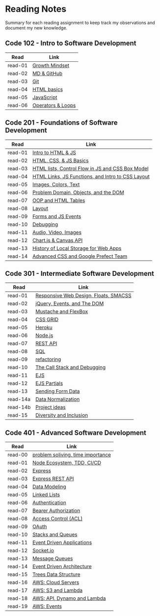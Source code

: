 # Reading Notes
Summary for each reading assignment to keep track my observations and document my new knowledge.  

## Code 102 - Intro to Software Development  
|Read|Link|
|----|----|
|read-01|[Growth Mindset](code-102/lab-02a.md)|
|read-02|[MD & GitHub](code-102/read-02a.md)|
|read-03|[Git](code-102/read-02b.md)|
|read-04|[HTML basics](code-102/read-03a.md)|
|read-05|[JavaScript](code-102/read-04.md)|
|read-06|[Operators & Loops](code-102/read-05.md)|


## Code 201 - Foundations of Software Development  
|Read|Link|  
|----|----|  
|read-01|[Intro to HTML & JS](code-201/read-01.md)|  
|read-02|[HTML, CSS, & JS Basics](code-201/read-02.md)|   
|read-03|[HTML lists, Control Flow in JS and CSS Box Model](code-201/read-03.md)|
|read-04|[HTML Links, JS Functions, and Intro to CSS Layout](code-201/read-04.md)|
|read-05|[Images, Colors, Text](code-201/read-05.md)|
|read-06|[Problem Domain, Objects, and the DOM](code-201/read-06.md)|
|read-07|[OOP and HTML Tables](code-201/read-07.md)|
|read-08|[Layout](code-201/read-08.md)|
|read-09|[Forms and JS Events](code-201/read-09.md)|
|read-10|[Debugging](code-201/read-10.md)|
|read-11|[Audio, Video, Images](code-201/read-11.md)|
|read-12|[Chart.js & Canvas API](code-201/read-12.md)|
|read-13|[History of Local Storage for Web Apps](code-201/read-13.md)|
|read-14|[Advanced CSS and Google Prefect Team](code-201/read-14.md)|

## Code 301 - Intermediate Software Development  
|Read|Link|
|----|----|
|read-01|[Responsive Web Design, Floats, SMACSS](code-301/read-01.md)|
|read-02|[jQuery, Events, and The DOM](code-301/read-02.md)|
|read-03|[Mustache and FlexBox](code-301/read-03.md)|
|read-04|[CSS GRID](code-301/read-04.md)|
|read-05|[Heroku](code-301/read-05.md)|
|read-06|[Node.js](code-301/read-06.md)|
|read-07|[REST API](code-301/read-07.md)|
|read-08|[SQL](code-301/read-08.md)|
|read-09|[refactoring](code-301/read-09.md)|
|read-10|[The Call Stack and Debugging](code-301/read-10.md)|
|read-11|[EJS](code-301/read-11.md)|
|read-12|[EJS Partials](code-301/read-12.md)|
|read-13|[Sending Form Data](code-301/read-13.md)|
|read-14a|[Data Normalization](code-301/read-14a.md)|
|read-14b|[Project ideas](code-301/read-14a.md)|
|read-15|[Diversity and Inclusion](code-301/read-15.md)|

## Code 401 - Advanced Software Development  
|Read|Link|
|---|---|
|read-00|[problem soliving, time importance](code-401/read-00.md)|  
|read-01|[Node Ecosystem, TDD, CI/CD](code-401/read-01.md)|  
|read-02|[Express](code-401/read-02.md)|  
|read-03|[Express REST API](code-401/read-03.md)|  
|read-04|[Data Modeling](code-401/read-04.md)|  
|read-05|[Linked Lists](code-401/read-05.md)|  
|read-06|[Authentication](code-401/read-06.md)|  
|read-07|[Bearer Authorization](code-401/read-07.md)|  
|read-08|[Access Control (ACL)](code-401/read-08.md)|
|read-09|[OAuth](code-401/read-09.md)|
|read-10|[Stacks and Queues](code-401/read-10.md)|
|read-11|[Event Driven Applications](code-401/read-11.md)|
|read-12|[Socket.io](code-401/read-12.md)|
|read-13|[Message Queues](code-401/read-13.md)|
|read-14|[ Event Driven Architecture](code-401/read-14.md)|
|read-15|[Trees Data Structure](code-401/read-15.md)|
|read-16|[AWS: Cloud Servers](code-401/read-16.md)|
|read-17|[AWS: S3 and Lambda](code-401/read-17.md)|
|read-18|[AWS: API, Dynamo and Lambda](code-401/read-18.md)|
|read-19|[AWS: Events](code-401/read-19.md)|